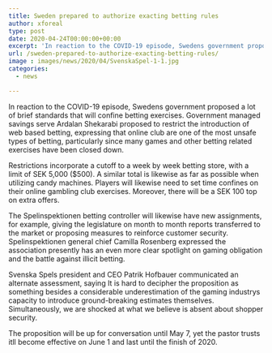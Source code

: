 ```yaml
---
title: Sweden prepared to authorize exacting betting rules
author: xforeal 
type: post
date: 2020-04-24T00:00:00+00:00
excerpt: 'In reaction to the COVID-19 episode, Swedens government proposed a lot of brief standards that will confine betting activities '
url: /sweden-prepared-to-authorize-exacting-betting-rules/
image : images/news/2020/04/SvenskaSpel-1-1.jpg
categories:
  - news

---
```

In reaction to the COVID-19 episode, Swedens government proposed a lot of brief standards that will confine betting exercises. Government managed savings serve Ardalan Shekarabi proposed to restrict the introduction of web based betting, expressing that online club are one of the most unsafe types of betting, particularly since many games and other betting related exercises have been closed down. 

Restrictions incorporate a cutoff to a week by week betting store, with a limit of SEK 5,000 ($500). A similar total is likewise as far as possible when utilizing candy machines. Players will likewise need to set time confines on their online gambling club exercises. Moreover, there will be a SEK 100 top on extra offers. 

The Spelinspektionen betting controller will likewise have new assignments, for example, giving the legislature on month to month reports transferred to the market or proposing measures to reinforce customer security. Spelinspektionen general chief Camilla Rosenberg expressed the association presently has an even more clear spotlight on gaming obligation and the battle against illicit betting. 

Svenska Spels president and CEO Patrik Hofbauer communicated an alternate assessment, saying It is hard to decipher the proposition as something besides a considerable underestimation of the gaming industrys capacity to introduce ground-breaking estimates themselves. Simultaneously, we are shocked at what we believe is absent about shopper security. 

The proposition will be up for conversation until May 7, yet the pastor trusts itll become effective on June 1 and last until the finish of 2020.